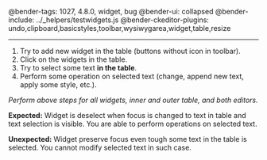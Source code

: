 @bender-tags: 1027, 4.8.0, widget, bug
@bender-ui: collapsed
@bender-include: ../_helpers/testwidgets.js
@bender-ckeditor-plugins: undo,clipboard,basicstyles,toolbar,wysiwygarea,widget,table,resize

----

1. Try to add new widget in the table (buttons without icon in toolbar).
1. Click on the widgets in the table.
1. Try to select some text **in the table**.
1. Perform some operation on selected text (change, append new text, apply some style, etc.).

_Perform above steps for all widgets, inner and outer table, and both editors._

**Expected:** Widget is deselect when focus is changed to text in table and text selection is visible. You are able to perform operations on selected text.

**Unexpected:** Widget preserve focus even tough some text in the table is selected. You cannot modify selected text in such case.
